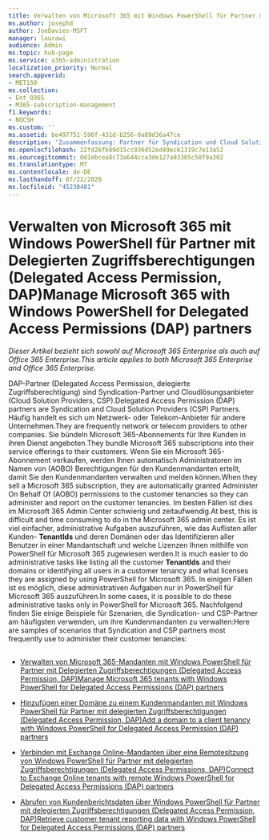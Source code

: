 ```yaml
---
title: Verwalten von Microsoft 365 mit Windows PowerShell für Partner mit Delegierten Zugriffsberechtigungen (Delegated Access Permission, DAP)
ms.author: josephd
author: JoeDavies-MSFT
manager: laurawi
audience: Admin
ms.topic: hub-page
ms.service: o365-administration
localization_priority: Normal
search.appverid:
- MET150
ms.collection:
- Ent_O365
- M365-subscription-management
f1.keywords:
- NOCSH
ms.custom: ''
ms.assetid: be497751-596f-431d-b256-0a89d36a47ce
description: 'Zusammenfassung: Partner für Syndication und Cloud Solution Provider (CSP) können Windows PowerShell zum Verwalten von Microsoft 365-Kundenmandanten verwenden.'
ms.openlocfilehash: 22fd26fb89d15cc036d52ed49ec61319c7e13a52
ms.sourcegitcommit: 0d1ebcea8c73a644cca3de127a93385c58f9a302
ms.translationtype: MT
ms.contentlocale: de-DE
ms.lasthandoff: 07/22/2020
ms.locfileid: "45230481"
---
```

# <a name="manage-microsoft-365-with-windows-powershell-for-delegated-access-permissions-dap-partners"></a><span data-ttu-id="20698-103">Verwalten von Microsoft 365 mit Windows PowerShell für Partner mit Delegierten Zugriffsberechtigungen (Delegated Access Permission, DAP)</span><span class="sxs-lookup"><span data-stu-id="20698-103">Manage Microsoft 365 with Windows PowerShell for Delegated Access Permissions (DAP) partners</span></span>

<span data-ttu-id="20698-104">*Dieser Artikel bezieht sich sowohl auf Microsoft 365 Enterprise als auch auf Office 365 Enterprise.*</span><span class="sxs-lookup"><span data-stu-id="20698-104">*This article applies to both Microsoft 365 Enterprise and Office 365 Enterprise.*</span></span>

<span data-ttu-id="20698-105">DAP-Partner (Delegated Access Permission, delegierte Zugriffsberechtigung) sind Syndication-Partner und Cloudlösungsanbieter (Cloud Solution Providers, CSP).</span><span class="sxs-lookup"><span data-stu-id="20698-105">Delegated Access Permission (DAP) partners are Syndication and Cloud Solution Providers (CSP) Partners.</span></span> <span data-ttu-id="20698-106">Häufig handelt es sich um Netzwerk- oder Telekom-Anbieter für andere Unternehmen.</span><span class="sxs-lookup"><span data-stu-id="20698-106">They are frequently network or telecom providers to other companies.</span></span> <span data-ttu-id="20698-107">Sie bündeln Microsoft 365-Abonnements für Ihre Kunden in ihren Dienst angeboten.</span><span class="sxs-lookup"><span data-stu-id="20698-107">They bundle Microsoft 365 subscriptions into their service offerings to their customers.</span></span> <span data-ttu-id="20698-108">Wenn Sie ein Microsoft 365-Abonnement verkaufen, werden Ihnen automatisch Administratoren im Namen von (AOBO) Berechtigungen für den Kundenmandanten erteilt, damit Sie den Kundenmandanten verwalten und melden können.</span><span class="sxs-lookup"><span data-stu-id="20698-108">When they sell a Microsoft 365 subscription, they are automatically granted Administer On Behalf Of (AOBO) permissions to the customer tenancies so they can administer and report on the customer tenancies.</span></span> <span data-ttu-id="20698-109">Im besten Fällen ist dies im Microsoft 365 Admin Center schwierig und zeitaufwendig.</span><span class="sxs-lookup"><span data-stu-id="20698-109">At best, this is difficult and time consuming to do in the Microsoft 365 admin center.</span></span> <span data-ttu-id="20698-110">Es ist viel einfacher, administrative Aufgaben auszuführen, wie das Auflisten aller Kunden- **TenantIds** und deren Domänen oder das Identifizieren aller Benutzer in einer Mandantschaft und welche Lizenzen Ihnen mithilfe von PowerShell für Microsoft 365 zugewiesen werden.</span><span class="sxs-lookup"><span data-stu-id="20698-110">It is much easier to do administrative tasks like listing all the customer **TenantIds** and their domains or identifying all users in a customer tenancy and what licenses they are assigned by using PowerShell for Microsoft 365.</span></span> <span data-ttu-id="20698-111">In einigen Fällen ist es möglich, diese administrativen Aufgaben nur in PowerShell für Microsoft 365 auszuführen.</span><span class="sxs-lookup"><span data-stu-id="20698-111">In some cases, it is possible to do these administrative tasks only in PowerShell for Microsoft 365.</span></span> <span data-ttu-id="20698-112">Nachfolgend finden Sie einige Beispiele für Szenarien, die Syndication- und CSP-Partner am häufigsten verwenden, um ihre Kundenmandanten zu verwalten:</span><span class="sxs-lookup"><span data-stu-id="20698-112">Here are samples of scenarios that Syndication and CSP partners most frequently use to administer their customer tenancies:</span></span>
  
## 

- [<span data-ttu-id="20698-113">Verwalten von Microsoft 365-Mandanten mit Windows PowerShell für Partner mit Delegierten Zugriffsberechtigungen (Delegated Access Permission, DAP)</span><span class="sxs-lookup"><span data-stu-id="20698-113">Manage Microsoft 365 tenants with Windows PowerShell for Delegated Access Permissions (DAP) partners</span></span>](manage-office-365-tenants-with-windows-powershell-for-delegated-access-permissio.md)
    
- [<span data-ttu-id="20698-114">Hinzufügen einer Domäne zu einem Kundenmandanten mit Windows PowerShell für Partner mit delegierten Zugriffsberechtigungen (Delegated Access Permission, DAP)</span><span class="sxs-lookup"><span data-stu-id="20698-114">Add a domain to a client tenancy with Windows PowerShell for Delegated Access Permission (DAP) partners</span></span>](add-a-domain-to-a-client-tenancy-with-windows-powershell-for-delegated-access-pe.md)
    
- [<span data-ttu-id="20698-115">Verbinden mit Exchange Online-Mandanten über eine Remotesitzung von Windows PowerShell für Partner mit delegierten Zugriffsberechtigungen (Delegated Access Permissions, DAP)</span><span class="sxs-lookup"><span data-stu-id="20698-115">Connect to Exchange Online tenants with remote Windows PowerShell for Delegated Access Permissions (DAP) partners</span></span>](connect-to-exchange-online-tenants-with-remote-windows-powershell-for-delegated.md)
    
- [<span data-ttu-id="20698-116">Abrufen von Kundenberichtsdaten über Windows PowerShell für Partner mit delegierten Zugriffsberechtigungen (Delegated Access Permission, DAP)</span><span class="sxs-lookup"><span data-stu-id="20698-116">Retrieve customer tenant reporting data with Windows PowerShell for Delegated Access Permissions (DAP) partners</span></span>](retrieve-customer-tenant-reporting-data-with-windows-powershell-for-delegated-ac.md)
    

    

